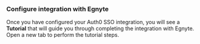 ### Configure integration with Egnyte

Once you have configured your Auth0 SSO integration, you will see a **Tutorial** that will guide you through completing the integration with Egnyte. Open a new tab to perform the tutorial steps.
